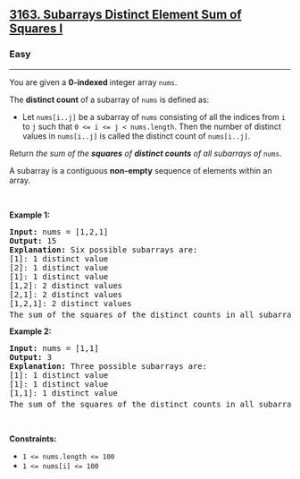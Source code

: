 <h2><a href="https://leetcode.com/problems/subarrays-distinct-element-sum-of-squares-i">3163. Subarrays Distinct Element Sum of Squares I</a></h2><h3>Easy</h3><hr><p>You are given a <strong>0-indexed </strong>integer array <code>nums</code>.</p>

<p>The <strong>distinct count</strong> of a subarray of <code>nums</code> is defined as:</p>

<ul>
	<li>Let <code>nums[i..j]</code> be a subarray of <code>nums</code> consisting of all the indices from <code>i</code> to <code>j</code> such that <code>0 &lt;= i &lt;= j &lt; nums.length</code>. Then the number of distinct values in <code>nums[i..j]</code> is called the distinct count of <code>nums[i..j]</code>.</li>
</ul>

<p>Return <em>the sum of the <strong>squares</strong> of <strong>distinct counts</strong> of all subarrays of </em><code>nums</code>.</p>

<p>A subarray is a contiguous <strong>non-empty</strong> sequence of elements within an array.</p>

<p>&nbsp;</p>
<p><strong class="example">Example 1:</strong></p>

<pre>
<strong>Input:</strong> nums = [1,2,1]
<strong>Output:</strong> 15
<strong>Explanation:</strong> Six possible subarrays are:
[1]: 1 distinct value
[2]: 1 distinct value
[1]: 1 distinct value
[1,2]: 2 distinct values
[2,1]: 2 distinct values
[1,2,1]: 2 distinct values
The sum of the squares of the distinct counts in all subarrays is equal to 1<sup>2</sup> + 1<sup>2</sup> + 1<sup>2</sup> + 2<sup>2</sup> + 2<sup>2</sup> + 2<sup>2</sup> = 15.
</pre>

<p><strong class="example">Example 2:</strong></p>

<pre>
<strong>Input:</strong> nums = [1,1]
<strong>Output:</strong> 3
<strong>Explanation:</strong> Three possible subarrays are:
[1]: 1 distinct value
[1]: 1 distinct value
[1,1]: 1 distinct value
The sum of the squares of the distinct counts in all subarrays is equal to 1<sup>2</sup> + 1<sup>2</sup> + 1<sup>2</sup> = 3.</pre>

<p>&nbsp;</p>
<p><strong>Constraints:</strong></p>

<ul>
	<li><code>1 &lt;= nums.length &lt;= 100</code></li>
	<li><code>1 &lt;= nums[i] &lt;= 100</code></li>
</ul>
